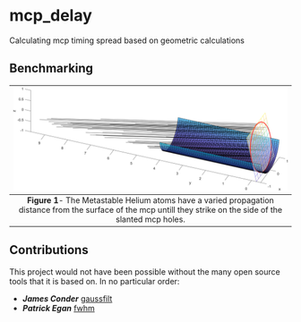 # mcp_delay
Calculating mcp timing spread based on geometric calculations

## Benchmarking
| ![Schematic](/figs/ray_diagram.png) | 
|:--:| 
 **Figure 1**- The Metastable Helium atoms have a varied propagation distance from the surface of the mcp untill they strike on the side of the slanted mcp holes. |




## Contributions  
This project would not have been possible without the many open source tools that it is based on. In no particular order: 

* ***James Conder*** [gaussfilt](https://au.mathworks.com/matlabcentral/fileexchange/43182-gaussfilt-t-z-sigma)
* ***Patrick Egan*** [fwhm](https://au.mathworks.com/matlabcentral/fileexchange/10590-fwhm)
